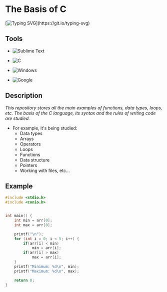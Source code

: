 # The Basis of C

[![Typing SVG](https://readme-typing-svg.herokuapp.com?font=Tiro+Devanagari+Sanskrit&duration=10000&color=FF4E5D&background=161B3100&lines=The+Basics+of+understanding+C+language+by+studying+data+types%2C+functions%2C+loops%2C+etc...)](https://git.io/typing-svg)

## Tools

- ![Sublime Text](https://img.shields.io/badge/sublime_text-%23575757.svg?style=for-the-badge&logo=sublime-text&logoColor=important)

- ![C](https://img.shields.io/badge/c-%2300599C.svg?style=for-the-badge&logo=c&logoColor=white)

- ![Windows](https://img.shields.io/badge/Windows-0078D6?style=for-the-badge&logo=windows&logoColor=white)

- ![Google](https://img.shields.io/badge/google-4285F4?style=for-the-badge&logo=google&logoColor=white)

## Description
*This repository stores all the main examples of functions, data types, loops, etc.
The basis of the C language, its syntax and the rules of writing code are studied.*

- For example, it's being studied:
	- Data types
	- Arrays
	- Operators
	- Loops
	- Functions
	- Data structure
	- Pointers
	- Working with files, etc...


## Example
```c
#include <stdio.h>
#include <conio.h>


int main() {
	int min = arr[0];
	int max = arr[0];

	printf("\n");
	for (int i = 0; i < 5; i++) {
		if(arr[i] < min)
			min = arr[i];
		if(arr[i] > max)
			max = arr[i];
	}
	printf("Minimum: %d\n", min);
	printf("Maximum: %d\n", max);

	return 0;
}
```